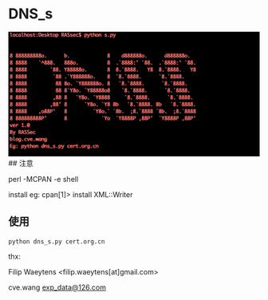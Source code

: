 # DNS_s

<img src=QQ20160424-0@2x.png>
## 注意

perl -MCPAN -e shell

install <MODULE>
 eg:
cpan[1]> install XML::Writer

## 使用
```
python dns_s.py cert.org.cn

```


thx:

Filip Waeytens		<filip.waeytens[at]gmail.com>

cve.wang			<exp_data@126.com>
